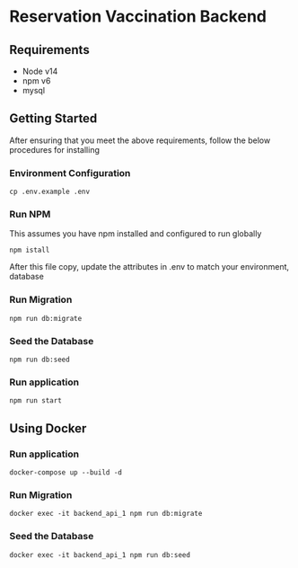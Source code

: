# Reservation Vaccination Backend

## Requirements

- Node v14
- npm v6
- mysql

## Getting Started

After ensuring that you meet the above requirements, follow the below procedures for installing

### Environment Configuration

```shell
cp .env.example .env
```

### Run NPM

This assumes you have npm installed and configured to run globally

```shell
npm istall

```

After this file copy, update the attributes in .env to match your environment, database

### Run Migration

```shell
npm run db:migrate
```

### Seed the Database

```shell
npm run db:seed
```

### Run application

```shell
npm run start
```

## Using Docker

### Run application

```shell
docker-compose up --build -d
```

### Run Migration

```shell
docker exec -it backend_api_1 npm run db:migrate
```

### Seed the Database

```shell
docker exec -it backend_api_1 npm run db:seed
```